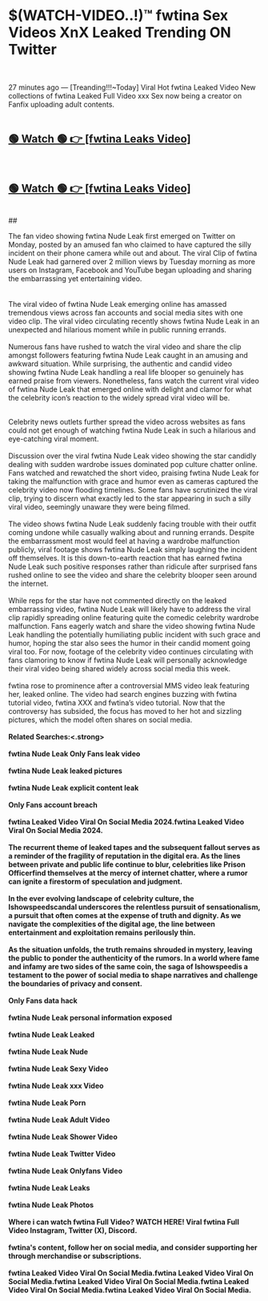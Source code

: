 

# $(WATCH-VIDEO..!)™ fwtina Sex Videos XnX Leaked Trending ON Twitter<br>
<br>

27 minutes ago — [Treanding!!!~Today] Viral Hot fwtina Leaked Video New collections of fwtina Leaked Full Video xxx Sex now being a creator on Fanfix uploading adult contents.
<br>
 <br>

##  <a href="https://clipsfans.site/?title=fwtina&ref=git">🟢 Watch 🟢 👉 [fwtina Leaks Video]</a><br>
  <br>

##  <a href="https://clipsfans.site/?title=fwtina&ref=git">🟢 Watch 🟢 👉 [fwtina Leaks Video]</a><br>
  <br>
  ##
  <br>

The fan video showing fwtina Nude Leak first emerged on Twitter on Monday, posted by an amused fan who claimed to have captured the silly incident on their phone camera while out and about. The viral Clip of fwtina Nude Leak had garnered over 2 million views by Tuesday morning as more users on Instagram, Facebook and YouTube began uploading and sharing the embarrassing yet entertaining video.
<br><br>
  <br>
The viral video of fwtina Nude Leak emerging online has amassed tremendous views across fan accounts and social media sites with one video clip. The viral video circulating recently shows fwtina Nude Leak in an unexpected and hilarious moment while in public running errands.
<br><br>
Numerous fans have rushed to watch the viral video and share the clip amongst followers featuring fwtina Nude Leak caught in an amusing and awkward situation. While surprising, the authentic and candid video showing fwtina Nude Leak handling a real life blooper so genuinely has earned praise from viewers. Nonetheless, fans watch the current viral video of fwtina Nude Leak that emerged online with delight and clamor for what the celebrity icon’s reaction to the widely spread viral video will be.
<br><br>

Celebrity news outlets further spread the video across websites as fans could not get enough of watching fwtina Nude Leak in such a hilarious and eye-catching viral moment.
<br><br>
Discussion over the viral fwtina Nude Leak video showing the star candidly dealing with sudden wardrobe issues dominated pop culture chatter online. Fans watched and rewatched the short video, praising fwtina Nude Leak for taking the malfunction with grace and humor even as cameras captured the celebrity video now flooding timelines. Some fans have scrutinized the viral clip, trying to discern what exactly led to the star appearing in such a silly viral video, seemingly unaware they were being filmed.
<br><br>
The video shows fwtina Nude Leak suddenly facing trouble with their outfit coming undone while casually walking about and running errands. Despite the embarrassment most would feel at having a wardrobe malfunction publicly, viral footage shows fwtina Nude Leak simply laughing the incident off themselves. It is this down-to-earth reaction that has earned fwtina Nude Leak such positive responses rather than ridicule after surprised fans rushed online to see the video and share the celebrity blooper seen around the internet.
<br><br>
While reps for the star have not commented directly on the leaked embarrassing video, fwtina Nude Leak will likely have to address the viral clip rapidly spreading online featuring quite the comedic celebrity wardrobe malfunction. Fans eagerly watch and share the video showing fwtina Nude Leak handling the potentially humiliating public incident with such grace and humor, hoping the star also sees the humor in their candid moment going viral too. For now, footage of the celebrity video continues circulating with fans clamoring to know if fwtina Nude Leak will personally acknowledge their viral video being shared widely across social media this week.
<br><br>
fwtina rose to prominence after a controversial MMS video leak featuring her, leaked online. The video had search engines buzzing with fwtina tutorial video, fwtina XXX and fwtina’s video tutorial. Now that the controversy has subsided, the focus has moved to her hot and sizzling pictures, which the model often shares on social media.
<br><br>
<strong>Related Searches:<.strong>
<br><br>
fwtina Nude Leak Only Fans leak video
<br><br>
fwtina Nude Leak leaked pictures
<br><br>
fwtina Nude Leak explicit content leak
<br><br>
Only Fans account breach
<br><br>
fwtina Leaked Video Viral On Social Media 2024.fwtina Leaked Video Viral On Social Media 2024.
<br><br>
The recurrent theme of leaked tapes and the subsequent fallout serves as a reminder of the fragility of reputation in the digital era. As the lines between private and public life continue to blur, celebrities like Prison Officerfind themselves at the mercy of internet chatter, where a rumor can ignite a firestorm of speculation and judgment.
<br><br>
In the ever evolving landscape of celebrity culture, the Ishowspeedscandal underscores the relentless pursuit of sensationalism, a pursuit that often comes at the expense of truth and dignity. As we navigate the complexities of the digital age, the line between entertainment and exploitation remains perilously thin.
<br><br>
As the situation unfolds, the truth remains shrouded in mystery, leaving the public to ponder the authenticity of the rumors. In a world where fame and infamy are two sides of the same coin, the saga of Ishowspeedis a testament to the power of social media to shape narratives and challenge the boundaries of privacy and consent.
<br><br>
Only Fans data hack
<br><br>
fwtina Nude Leak personal information exposed
<br><br>
fwtina Nude Leak Leaked
<br><br>
fwtina Nude Leak Nude
<br><br>
fwtina Nude Leak Sexy Video
<br><br>
fwtina Nude Leak xxx Video
<br><br>
fwtina Nude Leak Porn
<br><br>
fwtina Nude Leak Adult Video
<br><br>
fwtina Nude Leak Shower Video
<br><br>
fwtina Nude Leak Twitter Video
<br><br>
fwtina Nude Leak Onlyfans Video
<br><br>
fwtina Nude Leak Leaks
<br><br>
fwtina Nude Leak Photos
<br><br>
Where i can watch fwtina Full Video? WATCH HERE! Viral fwtina Full Video Instagram, Twitter (X), Discord.
<br><br>
fwtina's content, follow her on social media, and consider supporting her through merchandise or subscriptions.
<br><br>
fwtina Leaked Video Viral On Social Media.fwtina Leaked Video Viral On Social Media.fwtina Leaked Video Viral On Social Media.fwtina Leaked Video Viral On Social Media.fwtina Leaked Video Viral On Social Media.
